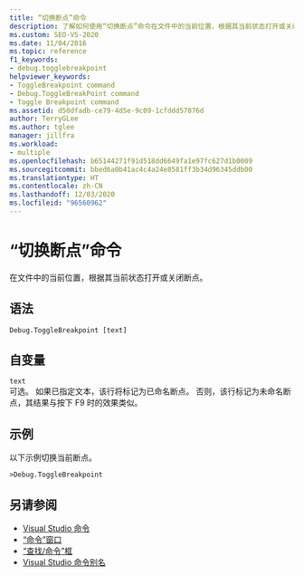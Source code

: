 ```yaml
---
title: “切换断点”命令
description: 了解如何使用“切换断点”命令在文件中的当前位置，根据其当前状态打开或关闭断点。
ms.custom: SEO-VS-2020
ms.date: 11/04/2016
ms.topic: reference
f1_keywords:
- debug.togglebreakpoint
helpviewer_keywords:
- ToggleBreakpoint command
- Debug.ToggleBreakPoint command
- Toggle Breakpoint command
ms.assetid: d50dfadb-ce79-4d5e-9c09-1cfddd57876d
author: TerryGLee
ms.author: tglee
manager: jillfra
ms.workload:
- multiple
ms.openlocfilehash: b65144271f91d518dd6649fa1e97fc627d1b0009
ms.sourcegitcommit: bbed6a0b41ac4c4a24e8581ff3b34d96345ddb00
ms.translationtype: HT
ms.contentlocale: zh-CN
ms.lasthandoff: 12/03/2020
ms.locfileid: "96560962"
---
```

# <a name="toggle-breakpoint-command"></a>“切换断点”命令
在文件中的当前位置，根据其当前状态打开或关闭断点。

## <a name="syntax"></a>语法

```
Debug.ToggleBreakpoint [text]
```

## <a name="arguments"></a>自变量

`text`\
可选。 如果已指定文本，该行将标记为已命名断点。 否则，该行标记为未命名断点，其结果与按下 F9 时的效果类似。

## <a name="example"></a>示例
以下示例切换当前断点。

```
>Debug.ToggleBreakpoint
```

## <a name="see-also"></a>另请参阅

- [Visual Studio 命令](../../ide/reference/visual-studio-commands.md)
- [“命令”窗口](../../ide/reference/command-window.md)
- [“查找/命令”框](../../ide/find-command-box.md)
- [Visual Studio 命令别名](../../ide/reference/visual-studio-command-aliases.md)
